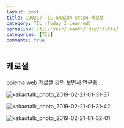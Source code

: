 ```yaml
---
layout: post
title: 190217 TIL AMAZON step4 캐로샐
category: TIL (Today I Learned)
permalink: /til/:year/:month/:day/:title/
categories: [TIL]
comments: true
---
```


## **캐로샐**

[poiema web 캐로샐 강의](https://poiemaweb.com/js-carousel-slider-ui) 보면서 연구중 ... 


![kakaotalk_photo_2019-02-21-01-31-37](https://user-images.githubusercontent.com/40848630/53107610-b1fce780-3578-11e9-97a0-3a20f53bb2e9.jpeg)


![kakaotalk_photo_2019-02-21-01-31-42](https://user-images.githubusercontent.com/40848630/53107607-af9a8d80-3578-11e9-9df8-5a4fd1868986.jpeg)



![kakaotalk_photo_2019-02-21-01-32-01](https://user-images.githubusercontent.com/40848630/53107575-9b569080-3578-11e9-945f-576240e485fd.jpeg)


